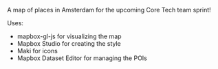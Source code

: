 A map of places in Amsterdam for the upcoming Core Tech team sprint!

Uses:

* mapbox-gl-js for visualizing the map
* Mapbox Studio for creating the style
* Maki for icons
* Mapbox Dataset Editor for managing the POIs
